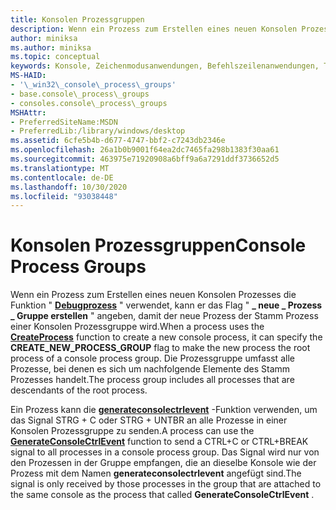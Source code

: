 ```yaml
---
title: Konsolen Prozessgruppen
description: Wenn ein Prozess zum Erstellen eines neuen Konsolen Prozesses die Funktion "Debugprozess" verwendet, kann er das \_ Flag "neue Prozessgruppe erstellen" angeben, \_ \_ damit der neue Prozess der Stamm Prozess einer Konsolen Prozessgruppe wird.
author: miniksa
ms.author: miniksa
ms.topic: conceptual
keywords: Konsole, Zeichenmodusanwendungen, Befehlszeilenanwendungen, Terminalanwendungen, Konsolen-API
MS-HAID:
- '\_win32\_console\_process\_groups'
- base.console\_process\_groups
- consoles.console\_process\_groups
MSHAttr:
- PreferredSiteName:MSDN
- PreferredLib:/library/windows/desktop
ms.assetid: 6cfe5b4b-d677-4747-bbf2-c7243db2346e
ms.openlocfilehash: 26a1b0b9001f64ea2dc7465fa298b1383f30aa61
ms.sourcegitcommit: 463975e71920908a6bff9a6a7291ddf3736652d5
ms.translationtype: MT
ms.contentlocale: de-DE
ms.lasthandoff: 10/30/2020
ms.locfileid: "93038448"
---
```

# <a name="console-process-groups"></a><span data-ttu-id="5bd83-104">Konsolen Prozessgruppen</span><span class="sxs-lookup"><span data-stu-id="5bd83-104">Console Process Groups</span></span>

<span data-ttu-id="5bd83-105">Wenn ein Prozess zum Erstellen eines neuen Konsolen Prozesses die Funktion " [**Debugprozess**](https://msdn.microsoft.com/library/windows/desktop/ms682425) " verwendet, kann er das Flag " **\_ neue \_ Prozess \_ Gruppe erstellen** " angeben, damit der neue Prozess der Stamm Prozess einer Konsolen Prozessgruppe wird.</span><span class="sxs-lookup"><span data-stu-id="5bd83-105">When a process uses the [**CreateProcess**](https://msdn.microsoft.com/library/windows/desktop/ms682425) function to create a new console process, it can specify the **CREATE\_NEW\_PROCESS\_GROUP** flag to make the new process the root process of a console process group.</span></span> <span data-ttu-id="5bd83-106">Die Prozessgruppe umfasst alle Prozesse, bei denen es sich um nachfolgende Elemente des Stamm Prozesses handelt.</span><span class="sxs-lookup"><span data-stu-id="5bd83-106">The process group includes all processes that are descendants of the root process.</span></span>

<span data-ttu-id="5bd83-107">Ein Prozess kann die [**generateconsolectrlevent**](generateconsolectrlevent.md) -Funktion verwenden, um das Signal STRG + C oder STRG + UNTBR an alle Prozesse in einer Konsolen Prozessgruppe zu senden.</span><span class="sxs-lookup"><span data-stu-id="5bd83-107">A process can use the [**GenerateConsoleCtrlEvent**](generateconsolectrlevent.md) function to send a CTRL+C or CTRL+BREAK signal to all processes in a console process group.</span></span> <span data-ttu-id="5bd83-108">Das Signal wird nur von den Prozessen in der Gruppe empfangen, die an dieselbe Konsole wie der Prozess mit dem Namen **generateconsolectrlevent** angefügt sind.</span><span class="sxs-lookup"><span data-stu-id="5bd83-108">The signal is only received by those processes in the group that are attached to the same console as the process that called **GenerateConsoleCtrlEvent** .</span></span>
